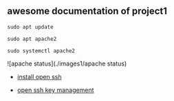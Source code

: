 ## awesome documentation of project1

`sudo apt update`


`sudo apt apache2`


`sudo systemctl apache2`


![apache status](./images1/apache status)

- [install open ssh](https://learn.microsoft.com/en-us/windows-server/administration/openssh/openssh_install_firstuse?tabs=powershell)

- [open ssh key management](https://learn.microsoft.com/en-us/windows-server/administration/openssh/openssh_keymanagement)